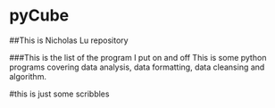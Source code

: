 pyCube
======

##This is Nicholas Lu repository


###This is the list of the  program I put on and off
This is some python programs covering data analysis, data formatting, data cleansing and algorithm.


#this is just some scribbles
